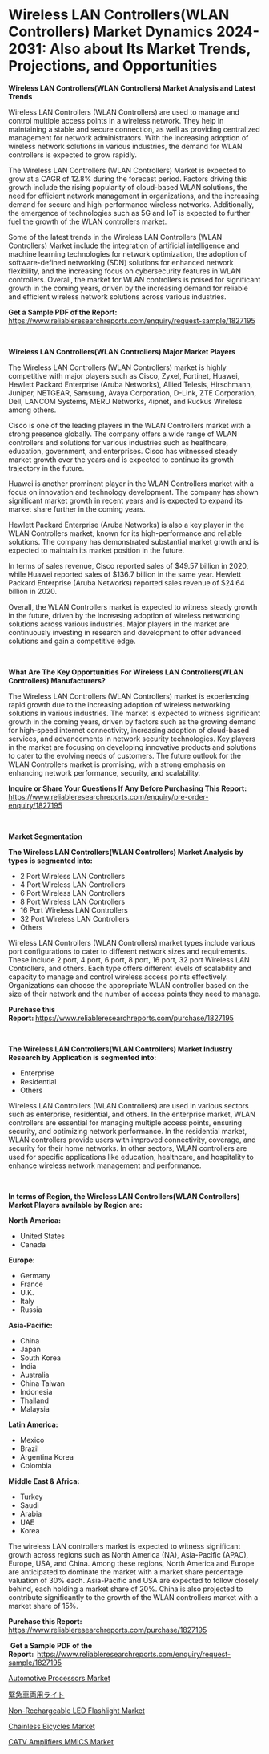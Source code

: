 <p><h1>Wireless LAN Controllers(WLAN Controllers) Market Dynamics 2024-2031: Also about Its Market Trends, Projections, and Opportunities</h1></p><p><strong>Wireless LAN Controllers(WLAN Controllers) Market Analysis and Latest Trends</strong></p>
<p><p>Wireless LAN Controllers (WLAN Controllers) are used to manage and control multiple access points in a wireless network. They help in maintaining a stable and secure connection, as well as providing centralized management for network administrators. With the increasing adoption of wireless network solutions in various industries, the demand for WLAN controllers is expected to grow rapidly.</p><p>The Wireless LAN Controllers (WLAN Controllers) Market is expected to grow at a CAGR of 12.8% during the forecast period. Factors driving this growth include the rising popularity of cloud-based WLAN solutions, the need for efficient network management in organizations, and the increasing demand for secure and high-performance wireless networks. Additionally, the emergence of technologies such as 5G and IoT is expected to further fuel the growth of the WLAN controllers market.</p><p>Some of the latest trends in the Wireless LAN Controllers (WLAN Controllers) Market include the integration of artificial intelligence and machine learning technologies for network optimization, the adoption of software-defined networking (SDN) solutions for enhanced network flexibility, and the increasing focus on cybersecurity features in WLAN controllers. Overall, the market for WLAN controllers is poised for significant growth in the coming years, driven by the increasing demand for reliable and efficient wireless network solutions across various industries.</p></p>
<p><strong>Get a Sample PDF of the Report:&nbsp;</strong> <a href="https://www.reliableresearchreports.com/enquiry/request-sample/1827195">https://www.reliableresearchreports.com/enquiry/request-sample/1827195</a></p>
<p>&nbsp;</p>
<p><strong>Wireless LAN Controllers(WLAN Controllers) Major Market Players</strong></p>
<p><p>The Wireless LAN Controllers (WLAN Controllers) market is highly competitive with major players such as Cisco, Zyxel, Fortinet, Huawei, Hewlett Packard Enterprise (Aruba Networks), Allied Telesis, Hirschmann, Juniper, NETGEAR, Samsung, Avaya Corporation, D-Link, ZTE Corporation, Dell, LANCOM Systems, MERU Networks, 4ipnet, and Ruckus Wireless among others.</p><p>Cisco is one of the leading players in the WLAN Controllers market with a strong presence globally. The company offers a wide range of WLAN controllers and solutions for various industries such as healthcare, education, government, and enterprises. Cisco has witnessed steady market growth over the years and is expected to continue its growth trajectory in the future.</p><p>Huawei is another prominent player in the WLAN Controllers market with a focus on innovation and technology development. The company has shown significant market growth in recent years and is expected to expand its market share further in the coming years.</p><p>Hewlett Packard Enterprise (Aruba Networks) is also a key player in the WLAN Controllers market, known for its high-performance and reliable solutions. The company has demonstrated substantial market growth and is expected to maintain its market position in the future.</p><p>In terms of sales revenue, Cisco reported sales of $49.57 billion in 2020, while Huawei reported sales of $136.7 billion in the same year. Hewlett Packard Enterprise (Aruba Networks) reported sales revenue of $24.64 billion in 2020.</p><p>Overall, the WLAN Controllers market is expected to witness steady growth in the future, driven by the increasing adoption of wireless networking solutions across various industries. Major players in the market are continuously investing in research and development to offer advanced solutions and gain a competitive edge.</p></p>
<p>&nbsp;</p>
<p><strong>What Are The Key Opportunities For Wireless LAN Controllers(WLAN Controllers) Manufacturers?</strong></p>
<p><p>The Wireless LAN Controllers (WLAN Controllers) market is experiencing rapid growth due to the increasing adoption of wireless networking solutions in various industries. The market is expected to witness significant growth in the coming years, driven by factors such as the growing demand for high-speed internet connectivity, increasing adoption of cloud-based services, and advancements in network security technologies. Key players in the market are focusing on developing innovative products and solutions to cater to the evolving needs of customers. The future outlook for the WLAN Controllers market is promising, with a strong emphasis on enhancing network performance, security, and scalability.</p></p>
<p><strong>Inquire or Share Your Questions If Any Before Purchasing This Report:</strong> <a href="https://www.reliableresearchreports.com/enquiry/pre-order-enquiry/1827195">https://www.reliableresearchreports.com/enquiry/pre-order-enquiry/1827195</a></p>
<p>&nbsp;</p>
<p><strong>Market Segmentation</strong></p>
<p><strong>The Wireless LAN Controllers(WLAN Controllers) Market Analysis by types is segmented into:</strong></p>
<p><ul><li>2 Port Wireless LAN Controllers</li><li>4 Port Wireless LAN Controllers</li><li>6 Port Wireless LAN Controllers</li><li>8 Port Wireless LAN Controllers</li><li>16 Port Wireless LAN Controllers</li><li>32 Port Wireless LAN Controllers</li><li>Others</li></ul></p>
<p><p>Wireless LAN Controllers (WLAN Controllers) market types include various port configurations to cater to different network sizes and requirements. These include 2 port, 4 port, 6 port, 8 port, 16 port, 32 port Wireless LAN Controllers, and others. Each type offers different levels of scalability and capacity to manage and control wireless access points effectively. Organizations can choose the appropriate WLAN controller based on the size of their network and the number of access points they need to manage.</p></p>
<p><strong>Purchase this Report:&nbsp;</strong><a href="https://www.reliableresearchreports.com/purchase/1827195">https://www.reliableresearchreports.com/purchase/1827195</a></p>
<p>&nbsp;</p>
<p><strong>The Wireless LAN Controllers(WLAN Controllers) Market Industry Research by Application is segmented into:</strong></p>
<p><ul><li>Enterprise</li><li>Residential</li><li>Others</li></ul></p>
<p><p>Wireless LAN Controllers (WLAN Controllers) are used in various sectors such as enterprise, residential, and others. In the enterprise market, WLAN controllers are essential for managing multiple access points, ensuring security, and optimizing network performance. In the residential market, WLAN controllers provide users with improved connectivity, coverage, and security for their home networks. In other sectors, WLAN controllers are used for specific applications like education, healthcare, and hospitality to enhance wireless network management and performance.</p></p>
<p>&nbsp;</p>
<p><strong>In terms of Region, the Wireless LAN Controllers(WLAN Controllers) Market Players available by Region are:</strong></p>
<p>
    <p> <strong> North America: </strong>
        <ul>
            <li>United States</li>
            <li>Canada</li>
        </ul>
        </p> 
    <p> <strong> Europe: </strong>
        <ul>
            <li>Germany</li>
            <li>France</li>
            <li>U.K.</li>
            <li>Italy</li>
            <li>Russia</li>
        </ul>
        </p> 
    <p> <strong> Asia-Pacific: </strong>
        <ul>
            <li>China</li>
            <li>Japan</li>
            <li>South Korea</li>
            <li>India</li>
            <li>Australia</li>
            <li>China Taiwan</li>
            <li>Indonesia</li>
            <li>Thailand</li>
            <li>Malaysia</li>
        </ul>
        </p> 
    <p> <strong> Latin America: </strong>
        <ul>
            <li>Mexico</li>
            <li>Brazil</li>
            <li>Argentina Korea</li>
            <li>Colombia</li>
        </ul>
        </p> 
    <p> <strong> Middle East & Africa: </strong>
        <ul>
            <li>Turkey</li>
            <li>Saudi</li>
            <li>Arabia</li>
            <li>UAE</li>
            <li>Korea</li>
        </ul>
    </p>
    </p>
<p><p>The wireless LAN controllers market is expected to witness significant growth across regions such as North America (NA), Asia-Pacific (APAC), Europe, USA, and China. Among these regions, North America and Europe are anticipated to dominate the market with a market share percentage valuation of 30% each. Asia-Pacific and USA are expected to follow closely behind, each holding a market share of 20%. China is also projected to contribute significantly to the growth of the WLAN controllers market with a market share of 15%.</p></p>
<p><strong>Purchase this Report: </strong><a href="https://www.reliableresearchreports.com/purchase/1827195">https://www.reliableresearchreports.com/purchase/1827195</a></p>
<p>&nbsp;<strong>Get a Sample PDF of the Report:&nbsp;&nbsp;</strong><a href="https://www.reliableresearchreports.com/enquiry/request-sample/1827195">https://www.reliableresearchreports.com/enquiry/request-sample/1827195</a></p>
<p><strong></strong></p>
<p><p><a href="https://issuu.com/reportprime-2/docs/automotive-processors-market-size-2030.pptx">Automotive Processors Market</a></p><p><a href="https://github.com/mohamedbakry57/Market-Research-Report-List-3/blob/main/973527413485.md">緊急車両用ライト</a></p><p><a href="https://github.com/markusgodoy/Market-Research-Report-List-2/blob/main/non-rechargeable-led-flashlight-market.md">Non-Rechargeable LED Flashlight Market</a></p><p><a href="https://issuu.com/reportprime-2/docs/chainless-bicycles-market-size-2030.pptx">Chainless Bicycles Market</a></p><p><a href="https://github.com/arionmp/Market-Research-Report-List-2/blob/main/catv-amplifiers-mmics-market.md">CATV Amplifiers MMICS Market</a></p></p>